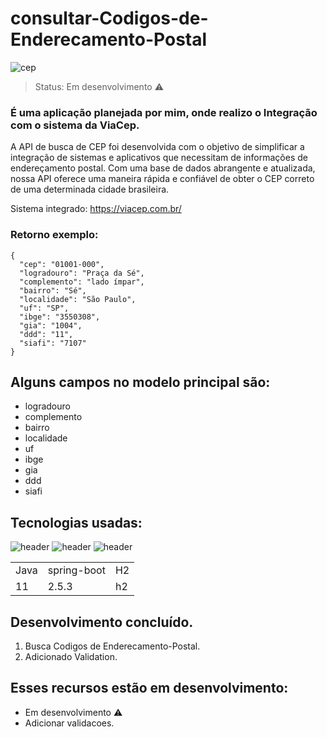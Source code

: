 # consultar-Codigos-de-Enderecamento-Postal
![cep](https://github.com/JoaoEduardoFM/consultar-Codigos-de-Enderecamento-Postal/assets/90796699/7f94aa56-ae6d-46d7-a55e-daa731acab08)

 > Status: Em desenvolvimento ⚠️


### É uma aplicação planejada por mim, onde realizo o Integração com o sistema da ViaCep.
A API de busca de CEP foi desenvolvida com o objetivo de simplificar a integração de sistemas e aplicativos que necessitam de informações de endereçamento postal. Com uma base de dados abrangente e atualizada, nossa API oferece uma maneira rápida e confiável de obter o CEP correto de uma determinada cidade brasileira. 

Sistema integrado: https://viacep.com.br/

### Retorno exemplo:

    {
      "cep": "01001-000",
      "logradouro": "Praça da Sé",
      "complemento": "lado ímpar",
      "bairro": "Sé",
      "localidade": "São Paulo",
      "uf": "SP",
      "ibge": "3550308",
      "gia": "1004",
      "ddd": "11",
      "siafi": "7107"
    }
     
## Alguns campos no modelo principal são:

+ logradouro 
+ complemento
+ bairro
+ localidade
+ uf
+ ibge
+ gia
+ ddd
+ siafi
	
## Tecnologias usadas:
![header](https://user-images.githubusercontent.com/90796699/228732700-385f1245-70e2-4afa-8fcb-3838c43cc3d1.png)
![header](https://user-images.githubusercontent.com/90796699/228732963-6bafac5b-bb12-4e8d-b72a-47b3798f7bc3.png)
![header](https://user-images.githubusercontent.com/90796699/229381110-73a2592a-5e58-4948-ae38-a179cc119e10.png)
<table>
  <tr>
    <td>Java</td>
    <td>spring-boot</td>
    <td>H2</td>
  </tr>
  <tr>
    <td>11</td>
    <td>2.5.3</td>
    <td>h2</td>
  </tr>
</table>

## Desenvolvimento concluído.

1) Busca Codigos de Enderecamento-Postal.
2) Adicionado Validation.

## Esses recursos estão em desenvolvimento:

- Em desenvolvimento ⚠️
- Adicionar validacoes.
